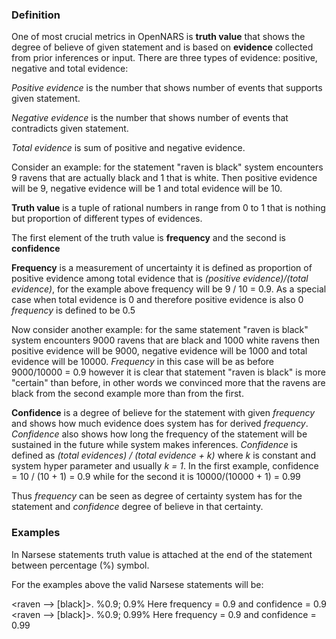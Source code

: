 ### Definition

One of most crucial metrics in OpenNARS is **truth value** that shows the degree of believe of given statement and is based on **evidence** collected from prior inferences or input.  There are three types of evidence: positive, negative and total evidence: 

_Positive evidence_ is the number that shows number of events that supports given statement. 

_Negative evidence_ is the number that shows number of events that contradicts given statement.

_Total evidence_ is sum of positive and negative evidence.

Consider an example: for the statement "raven is black" system encounters 9 ravens that are actually black and 1 that is white. Then positive evidence will be 9, negative evidence will be 1 and total evidence will be 10. 

**Truth value** is a tuple of rational numbers in range from 0 to 1 that is nothing but proportion of different types of evidences.

The first element of the truth value is **frequency** and the second is **confidence**

**Frequency** is a measurement of uncertainty it is defined as proportion of positive evidence among total evidence that is _(positive evidence)/(total evidence)_, for the example above frequency will be 9 / 10 = 0.9. As a special case when total evidence is 0 and therefore positive evidence is also 0 _frequency_ is defined to be 0.5

Now consider another example: for the same statement "raven is black" system encounters 9000 ravens that are black and 1000 white ravens then positive evidence will be 9000, negative evidence will be 1000 and total evidence will be 10000. 
_Frequency_ in this case will be as before 9000/10000 = 0.9 however it is clear that statement "raven is black" is more "certain" than before, in other words we convinced more that the ravens are black from the second example more than from the first.

**Confidence** is a degree of believe for the statement with given _frequency_ and shows how much evidence does system has for derived _frequency_. _Confidence_ also shows how long the frequency of the statement will be sustained in the future while system makes inferences. _Confidence_ is defined as _(total evidences) / (total evidence + k)_ where _k_ is constant and system hyper parameter and usually _k = 1_. In the first example, confidence = 10 / (10 + 1) = 0.9 while for the second it is 10000/(10000 + 1) = 0.99

Thus _frequency_ can be seen as degree of certainty system has for the statement and _confidence_ degree of believe in that certainty.

### Examples

In Narsese statements truth value is attached at the end of the statement between percentage (%) symbol. 

For the examples above the valid Narsese statements will be: 

<raven --> [black]>. %0.9; 0.9% Here frequency = 0.9 and confidence = 0.9
<raven --> [black]>. %0.9; 0.99% Here frequency = 0.9 and confidence = 0.99

